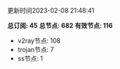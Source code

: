 更新时间2023-02-08 21:48:41

**总订阅: 45**
**总节点: 682**
**有效节点: 116**
- v2ray节点: 108
- trojan节点: 7
- ss节点: 1
